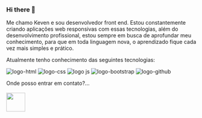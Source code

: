 ### Hi there 👋

Me chamo Keven e sou desenvolvedor front end.
Estou constantemente criando aplicações web responsivas com essas tecnologias, além do desenvolvimento profissional, estou sempre em busca de aprofundar meu conhecimento, para que em toda linguagem nova, o aprendizado fique cada vez mais simples e prático.

Atualmente tenho conhecimento das seguintes tecnologias: 

<img src="https://img.shields.io/badge/HTML5-E34F26?style=for-the-badge&logo=html5&logoColor=white" alt="logo-html"> <img src="https://img.shields.io/badge/CSS-239120?&style=for-the-badge&logo=css3&logoColor=white" alt="logo-css"> <img src="https://img.shields.io/badge/JavaScript-323330?style=for-the-badge&logo=javascript&logoColor=F7DF1E" alt="logo js"> <img src="https://img.shields.io/badge/Bootstrap-563D7C?style=for-the-badge&logo=bootstrap&logoColor=white" alt="logo-bootstrap"> <img src="https://img.shields.io/badge/GitHub-100000?style=for-the-badge&logo=github&logoColor=white" alt="logo-github"> 

Onde posso entrar em contato?...
<br>
<br>
    <a href="https://www.instagram.com/kevenrdgz/"><img src="![image](https://github.com/KevenRodrigues044/KevenRodrigues044/assets/136384142/066db9e7-02dd-4056-95aa-6b577b81938f)
" width="50" alt=""></a>

